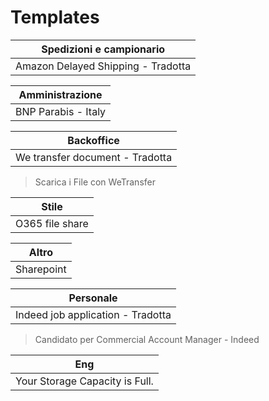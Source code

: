# Templates

| Spedizioni e campionario |
| ------------------------ |
| Amazon Delayed Shipping - Tradotta |

| Amministrazione |
| --------------- |
| BNP Parabis - Italy |

| Backoffice | 
| ---------- |
| We transfer document - Tradotta |
> Scarica i File con WeTransfer

| Stile | 
| ----- |
| O365 file share |

|    Altro   | 
| ---------- |
| Sharepoint |

| Personale  | 
| ---------- |
| Indeed job application - Tradotta |
> Candidato per Commercial Account Manager - Indeed

|    Eng   | 
| ---------- |
| Your Storage Capacity is Full. |